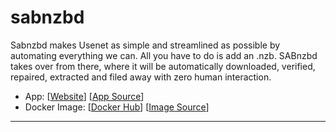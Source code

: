 # sabnzbd

Sabnzbd makes Usenet as simple and streamlined as possible by automating everything we can. All you have to do is add an .nzb. SABnzbd takes over from there, where it will be automatically downloaded, verified, repaired, extracted and filed away with zero human interaction.

- App: [[Website](http://sabnzbd.org/)] [[App Source](https://github.com/linuxserver/docker-sabnzbd)]
- Docker Image: [[Docker Hub](https://hub.docker.com/)] [[Image Source](https://hub.docker.com/r/linuxserver/sabnzbd/)]

---